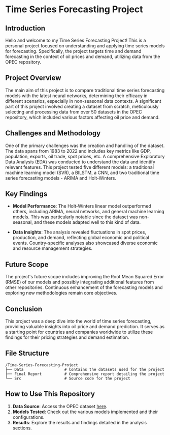 # Time Series Forecasting Project

## Introduction

Hello and welcome to my Time Series Forecasting Project! This is a personal project focused on understanding and applying time series models for forecasting. Specifically, the project targets time and demand forecasting in the context of oil prices and demand, utilizing data from the OPEC repository.

## Project Overview

The main aim of this project is to compare traditional time series forecasting models with the latest neural networks, determining their efficacy in different scenarios, especially in non-seasonal data contexts. A significant part of this project involved creating a dataset from scratch, meticulously selecting and processing data from over 50 datasets in the OPEC repository, which included various factors affecting oil price and demand.

## Challenges and Methodology

One of the primary challenges was the creation and handling of the dataset. The data spans from 1983 to 2022 and includes key metrics like GDP, population, exports, oil trade, spot prices, etc. A comprehensive Exploratory Data Analysis (EDA) was conducted to understand the data and identify relevant features. This project tested five different models: a traditional machine learning model (SVR), a BILSTM, a CNN, and two traditional time series forecasting models - ARIMA and Holt-Winters.

## Key Findings

- **Model Performance**: The Holt-Winters linear model outperformed others, including ARIMA, neural networks, and general machine learning models. This was particularly notable since the dataset was non-seasonal, and these models adapted well to this kind of data.

- **Data Insights**: The analysis revealed fluctuations in spot prices, production, and demand, reflecting global economic and political events. Country-specific analyses also showcased diverse economic and resource management strategies.

## Future Scope

The project's future scope includes improving the Root Mean Squared Error (RMSE) of our models and possibly integrating additional features from other repositories. Continuous enhancement of the forecasting models and exploring new methodologies remain core objectives.

## Conclusion

This project was a deep dive into the world of time series forecasting, providing valuable insights into oil price and demand prediction. It serves as a starting point for countries and companies worldwide to utilize these findings for their pricing strategies and demand estimation.

## File Structure

```
/Time-Series-Forecasting-Project
├── Data                  # Contains the datasets used for the project
├── Final Report          # Comprehensive report detailing the project
└── Src                   # Source code for the project
```

## How to Use This Repository

1. **Data Source**: Access the OPEC dataset [here](https://asb.opec.org/data/ASB_Data.php).
2. **Models Tested**: Check out the various models implemented and their configurations.
3. **Results**: Explore the results and findings detailed in the analysis sections.
